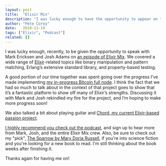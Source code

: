```yaml
---
layout: post
title:  "Elixir Mix"
description: "I was lucky enough to have the opportunity to appear on the Elixir Mix podcast. Check it out!"
author: "Pete Corey"
date:   2018-11-19
tags: ["Elixir", "Podcast"]
related: []
---
```


I was lucky enough, recently, to be given the opportunity to speak with Mark Ericksen and Josh Adams on [an episode of Elixir Mix](https://devchat.tv/elixir-mix/emx-028-elixir-with-pete-corey/). We covered a wide range of [Elixir](https://elixirforum.com/)-related topics like binary manipulation and pattern matching, Erlang’s extensive standard library, and property-based testing.

A good portion of our time together was spent going over the progress I’ve made implementing [my in-progress Bitcoin full node](https://github.com/pcorey/bitcoin_network). I think the fact that we had so much to talk about in the context of that project goes to show that it’s a fantastic platform to show off many of Elixir’s strengths. Discussing it with Mark and Josh rekindled my fire for the project, and I’m hoping to make more progress soon!

We also talked a bit about playing guitar and [Chord, my current Elixir-based passion project](https://github.com/pcorey/chord/).

[I highly recommend you check out the podcast](https://devchat.tv/elixir-mix/emx-028-elixir-with-pete-corey/), and sign up to hear more from Mark, Josh, and the entire Elixir Mix crew. Also, be sure to check out my "pick", [The Sparrow by Mary Doria Russell](https://amzn.to/2FJsv3f), if you're into science fiction and you're looking for a new book to read. I'm still thinking about the book weeks after finishing it.

Thanks again for having me on!
